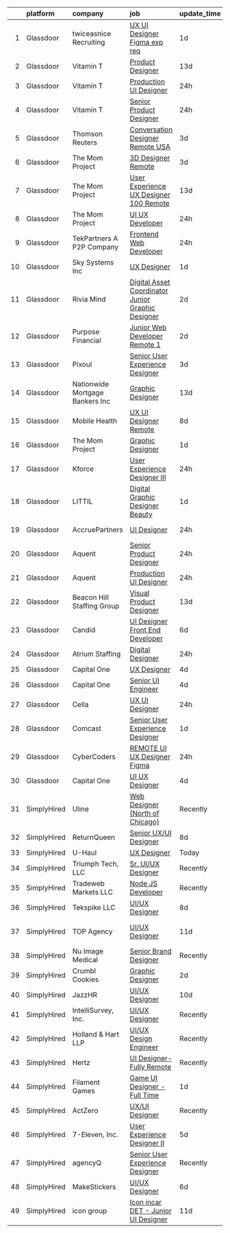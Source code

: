 

|    | platform    | company                         | job                                                                                                                                                                                                                                                                                                                                                                                                                                                                                                                                                                                                                                                                                                                                                                                                                                                                                                                                                                                                                                                                                                                                                                                                                                                                                                                                                                                                                                                                                                                                                                 | update_time   | location                  |
|---:|:------------|:--------------------------------|:--------------------------------------------------------------------------------------------------------------------------------------------------------------------------------------------------------------------------------------------------------------------------------------------------------------------------------------------------------------------------------------------------------------------------------------------------------------------------------------------------------------------------------------------------------------------------------------------------------------------------------------------------------------------------------------------------------------------------------------------------------------------------------------------------------------------------------------------------------------------------------------------------------------------------------------------------------------------------------------------------------------------------------------------------------------------------------------------------------------------------------------------------------------------------------------------------------------------------------------------------------------------------------------------------------------------------------------------------------------------------------------------------------------------------------------------------------------------------------------------------------------------------------------------------------------------|:--------------|:--------------------------|
|  1 | Glassdoor   | twiceasnice Recruiting          | [UX UI Designer  Figma exp req ](https://www.glassdoor.com/partner/jobListing.htm?pos=123&ao=1110586&s=58&guid=00000181044dc1e88fa674b127f4ad39&src=GD_JOB_AD&t=SR&vt=w&ea=1&cs=1_090cb3d1&cb=1653634614281&jobListingId=1007892546442&cpc=B076152010A3B66C&jrtk=3-0-1g424rglf3c2s001-1g424rglppkqu800-df931ef0bb3332fb--6NYlbfkN0AIiLXtwtv0BDns9BiY4ItblantFozdL6jLmLxNvS8mvjuxisTwqC5eP8M9rzt7hxIT9nDYH1SCM1b2dq3wG1WcPpsnnh-yJQY9xfEd8XA5Y0pD3MH5XLjsTxoqumsc1pAEIpMgiquqsxm1cRl2dzxXR5v8wfpV66b0U9wNNjLG2pqsVadHhuMaXh-pYt_IQjrhNncMj-V9PuQqsfxCqOIPvxLQ_uOjhlvYdBT2oS_74k4dkrenrKdHCONpIOuStbvWIjZR-S72f7_VkUFoV1ohYZ9_qGENtnqECM75KXueFRhMXeEr9qnrxRWpIq0W6zozVlYWkO3O6R2bXN-so1ZsfrvvJndc90JVHO0HhLJoAY9rPOWC0OvqBexh5Q4P2DudGd6f1r-uE_znBAGNNRB-hMcXTxQBRUA__Yt3OkyVuBh00ihlPlatLtO-Khk9d5OvR5gzvDodKJjzXftwjxAEuMQ0da9dXq5I1TMerzOL7_onHwmQXbRtFx8hwwfJr84A3zMlK8e5zw%3D%3D)                                                                                                                                                                                                                                                                                                                                                                                                                                                                                                                                                                                                                                                                               | 1d            | New York, NY              |
|  2 | Glassdoor   | Vitamin T                       | [Product Designer](https://www.glassdoor.com/partner/jobListing.htm?pos=127&ao=1110586&s=58&guid=00000181044dc1e88fa674b127f4ad39&src=GD_JOB_AD&t=SR&vt=w&cs=1_e8c4133d&cb=1653634614281&jobListingId=1007861818862&cpc=654405A9B1E0A9F5&jrtk=3-0-1g424rglf3c2s001-1g424rglppkqu800-3aff549d197eee5f--6NYlbfkN0DMrcEu7yrtATojKJA7cEzGQ3FdRGWLh0CZQInL4ECGI6k5tN82kdM0OKoro5eXmjrqBPvULl211uUy-mqXvZqv1FuSLnYsPxqEps5W7BI8gpm1muT0rgc63X03UetXvsgERFLTr0eFUh8SoT2nbRbQU414_B45vuJXdPJv3yKfeQKrwS0KPmLDq09Xy8VlLxDK5JBZWVlv5bAQ1xdPlFZcaYH-xExLJw20B1fePmMIeam8079YtR0kYsFoep0LXKsZxuJvAqKlthsyi8o9ughk4CLtC6mG-6UhUq7XVIuBUUbjMhLHaRCtBCWuv5saUatME9fZX8NFW73XYn-IuoQn1HJtOtiPSmXclMAeIsselBKbUbCUxMiJD8MTFoH_lGJ1MXEqUnb_hOJi24K_7806N4nGPdtI21Yg6NXaKMIgRaRHXWughyr58G9NKupXs-798l1P4Hzcaciv3_mOxjgM)                                                                                                                                                                                                                                                                                                                                                                                                                                                                                                                                                                                                                                                                                                                                                              | 13d           | Remote                    |
|  3 | Glassdoor   | Vitamin T                       | [Production  UI  Designer](https://www.glassdoor.com/partner/jobListing.htm?pos=110&ao=1110586&s=58&guid=00000181044dc1e88fa674b127f4ad39&src=GD_JOB_AD&t=SR&vt=w&cs=1_4a1e5165&cb=1653634614276&jobListingId=1007896614953&cpc=654405A9B1E0A9F5&jrtk=3-0-1g424rglf3c2s001-1g424rglppkqu800-5adc315e5e595a80--6NYlbfkN0DMrcEu7yrtATojKJA7cEzGQ3FdRGWLh0CZQInL4ECGI6k5tN82kdM0OKoro5eXmjrIH_8JlRMO7DBQl7AN6ytiq77Z6v7UeZ80BRvvDpHChSjzw3Q3ApckQPIGavq1FEmPD2jQSXj3otZXAP2SAog0uFopwqRyKmCCUqjnU-a7MyxVactoYWyAzxMnvV8K7V-935mO3BSEjmPip3_B0ssUOPk7qxkZr8JKxS3koffkMBJohxI4TeR8gyM5eyQSIjdIIn5mcFeU7C5rBKakTgTQtCh61yrB1zTexHLE2v8W22N2SkcKmwuz7nmfhmH2-Tv6SwOlNlCgooh4rxYQKWdgQdbOTWvZN5q9QC9kMR7o0_TJ9-jsvuMbXjY4wNPOy-u7J36x6oShrmncbRv4xtPnb25bvM10OufQ2t9nS7OkEjtFoTOFrCZsJKsYXPRHMwwAf4x_ap1SV_Lf0cFleNKv)                                                                                                                                                                                                                                                                                                                                                                                                                                                                                                                                                                                                                                                                                                                                                      | 24h           | Remote                    |
|  4 | Glassdoor   | Vitamin T                       | [Senior Product Designer](https://www.glassdoor.com/partner/jobListing.htm?pos=125&ao=1110586&s=58&guid=00000181044dc1e88fa674b127f4ad39&src=GD_JOB_AD&t=SR&vt=w&cs=1_6f6f4c59&cb=1653634614280&jobListingId=1007895708263&cpc=9908D8D4413DBB8A&jrtk=3-0-1g424rglf3c2s001-1g424rglppkqu800-aef313466023dffe--6NYlbfkN0DMrcEu7yrtATojKJA7cEzGQ3FdRGWLh0CZQInL4ECGI6k5tN82kdM0cJmh4vC7GghNqSs49E41R15HhwfHplhP_JQoBfOO0EUulypjmSddOlJvyH8bHdVSEIppxwQ_KBn8IalmfolgOrbKtrqJAIDpkwVFhHxQ_UbyRUFUjZNe2H_2D6aSilrHWsjnD3dHM6O96FC556uWz5s-bkF8yFCPcBYO5WvwqW8o8ThNboVugDJOuK4AwhNaMWNU2qYfMJVFjoLB8Y5Z4zQirG2LloYSGhinC1MqQDEvx5OTIPOwkI48XWqHfZR89NTI-ew7VMWv368woq7i-2ySNOwuM6vsPedfzf4ZETWnTJRVmf3OuQ4IvgAr81HvMjMEgFbQT3GXfM-juParKgNTNcBrcR3Y3M1ncCW2ta2Dn3cR9pQZmX7zOnJRz1nNwM3eLLbITdlH2T42EPQMcH-tHkYAit19)                                                                                                                                                                                                                                                                                                                                                                                                                                                                                                                                                                                                                                                                                                                                                       | 24h           | New York, NY              |
|  5 | Glassdoor   | Thomson Reuters                 | [Conversation Designer  Remote  USA ](https://www.glassdoor.com/partner/jobListing.htm?pos=111&ao=1110586&s=58&guid=00000181044dc1e88fa674b127f4ad39&src=GD_JOB_AD&t=SR&vt=w&cs=1_acd121f4&cb=1653634614276&jobListingId=1007886838204&cpc=0FE1F5EA2BC84A01&jrtk=3-0-1g424rglf3c2s001-1g424rglppkqu800-0a57b17854d20918--6NYlbfkN0CjNG0qDFC9vBxfUJnRpXh8fasJ_-3AjV6caG0C4DoAxCrhJBfwLO81It8HJc3gDHIbX64JLPxxZ9QOmIA6IJ-FjDjy2LGUWWacge6MA1VCAtFHxUwZcd2NSUhm5-a7jcIpD3JhlL2k2aIn5ngLvf9rR8NPqd7aCXmbsRMBoAG_Ty24KcJtcw2Lqvdu72uLBpZyVZdMUiENWcfbNaBl_WoGPolD0WqcrlGYtSZWEaAcQLLvhAJG8UWYTk9ZcLY4Acr8Yg1cJ55AJsaSBGP4_yOUrh-WpVGB7VVDOuufgg3jRld78SByxqYsZGZSloTGaCj2W4eCdk6FVKioOsKTRhAoZEkK1h6gkhIh8BU1ux6cnHAX_Y2kwcwBqJc49qHGqgzNZH_GFZCBT3sZYcJYYLH4p7zLlQEXC2uxqFQ-CezTEeLYCxzejuPqRLo_MwbFx6JT1YJDpsZgReFihtDJutkNbojAmkfM85gAz56zHxh6LNRI-kwartAEIKc7BxXZWLM-uQNd-jpnUKuL1Jr20Vo7aHAAX8XorJ_nixvdbMWjgfxISUoSrhNivjaCrmq3VGGcHbY3oL9QSwoEO-wir5Nygfkl8N_roCJZDJoN1OWqACST38uA7jPDxiX0YUqb5YSz7lYsRyhT7AYv5NgdAYl6FYvyu-6PNwPIODYKU76I61QNir6DVswcNz0lUWiqcfUbsCWyHl8Ft2z6Dx10ifQODcbrnv2w69y5Y2gZAlcB60pK7SPDzIX3nn0tjlNWbF1oLtuls9RV8cURPWBTw1mRgdSMwO5RQ-Q_07mx-P6UR1goDGdmCXGmYIZkpCspjshg4jeW-T1ogpyT4WY0RVEgcWC-E1mHHrqsowHhSLrTd1iFhjGgdbk236YzCBUU57r5Kv4FuD_EPhxBZm9afdHykeliEe1WOW58xgHuHOVMSEs5Ubkhi7sHR9ohpIkBjnkazb3FBQ8pDAAzEAvdA55qCBRQshRKZ473jAIbO-3Yzi9Zy_xxeXQCQLZc3CxSwdfAfH9eN3y9ZRVBylQiwKMlHFVLGjtCmgyneHAUjm82rSuLFSO25h4ShF1Kh5P-XXDHCRhCGKl5hYVqah19E94Zy1L3zwaky-cgujaMrR3D-hksYqQLt5OX)                                           | 3d            | Ann Arbor, MI             |
|  6 | Glassdoor   | The Mom Project                 | [3D Designer  Remote ](https://www.glassdoor.com/partner/jobListing.htm?pos=119&ao=1110586&s=58&guid=00000181044dc1e88fa674b127f4ad39&src=GD_JOB_AD&t=SR&vt=w&cs=1_c2b5b894&cb=1653634614279&jobListingId=1007886436167&cpc=47CFDC01B3F81FAC&jrtk=3-0-1g424rglf3c2s001-1g424rglppkqu800-fe33e103591b5056--6NYlbfkN0BDp_epf89aHDQhKpPegNJQ_ldQpEFZQsM9OcONMGxWx6pU56EKHF58QjVdAUvn2gUYcPg_V_x2WniXDrLP5VbIg-rC7mn1Qy9RfkkiAlqY2LRlM7LOfznOL0U9ebP1K6YLZBAg65pGuRKYjpedu-NlOQZOIHmkh8Te1-zQoEt64m0csjzpD9zS5AWTEudqbrf_pCFUifwG6qwVzA2tIsTXSZ4RsXFhMvzh8GeIpQQVzC0WtAFv6EVamSoTZHdAwA2w41ox7vO1Uz5MZYIGuF-CItoX5iRbQ6ielI37I6__bvhAki7PkrYYRUBri6L2PsS0Gax3R2A4uKX_lzxDuHd9E5XIjKP7570TQewcMQ8Sfpta-hEIBLKRGpZZo1vFVnSGfACLvcTLzaWNnoSVgMHr-DWfqSCV-mJF9NmYgsTVzwEV_jxpfjbK8AZpYfWq1wnTDYrh1i_UyYhWUTgQTCWmNEdcyhI5kHtCjW6yew524fcEbo-0rNsy48cQ0NKPKG6A5ujFqazJn6Lc_BlszKcOZkjObqeCpXE4X1oLZ5g-vxFtY2RNp5rta3hZz0F-N7U2Y0QAOWkZMA%3D%3D)                                                                                                                                                                                                                                                                                                                                                                                                                                                                                                                                                                                                                              | 3d            | Seattle, WA               |
|  7 | Glassdoor   | The Mom Project                 | [User Experience  UX  Designer  100  Remote ](https://www.glassdoor.com/partner/jobListing.htm?pos=122&ao=1110586&s=58&guid=00000181044dc1e88fa674b127f4ad39&src=GD_JOB_AD&t=SR&vt=w&cs=1_43da6dc0&cb=1653634614280&jobListingId=1007861653037&cpc=9908D8D4413DBB8A&jrtk=3-0-1g424rglf3c2s001-1g424rglppkqu800-3c3ddd664ed8dcde--6NYlbfkN0BDp_epf89aHDQhKpPegNJQ_ldQpEFZQsM9OcONMGxWx6pU56EKHF58QjVdAUvn2gVtd5Uqxo3MqU3-YLhIRBreqZMAa08_cbk-PQOnTbRcMNbLYmwE_MJAY8Uz2BabpiSkdxKHJp87E-1niesMq4j1FAw1MxnsccCnNATlEzpW0cXnU8z9Noet__ppsP4WbbWAAcj9A-q8O1_r6yWJg3c22dN4HXeyGZoYFy6w-IvZ5jo3Ati7_-5mHBnvwJSaK8lpW_KJzlIrlK0Sx8tIUgHMjozJtqvk6Q6Pv5GhxBhrOOzfAgYS6pBTnP5F1IIrLDMJY2JSRS59c3joxck4dG4qNOa85XUX6AEAVDBzZtrpDGStzmgnlBDVOtTO9hiXFVyQYkUUfhYd1XQnEKIh8R0WuEE9zXN-OofNOpq_LNFHJex_KhX32ClgFRm39sSSvSnCWNm4jGUhWQEOShdX8RZirgs-jUh_in__QMsKJZOhXFw9_xOFFKAgYSDHFzzo_THU6rhRwagZt5_AqzklCqwY8ovVrWHFE7dKIK8zggHo6nYbJjXzBCy5qjkOsh5Fi9L8a0yEd7tc7g%3D%3D)                                                                                                                                                                                                                                                                                                                                                                                                                                                                                                                                                                                                       | 13d           | Remote                    |
|  8 | Glassdoor   | The Mom Project                 | [UI UX Developer](https://www.glassdoor.com/partner/jobListing.htm?pos=117&ao=1110586&s=58&guid=00000181044dc1e88fa674b127f4ad39&src=GD_JOB_AD&t=SR&vt=w&cs=1_be4a6307&cb=1653634614278&jobListingId=1007896400746&cpc=0C139D4CAD5A6DB2&jrtk=3-0-1g424rglf3c2s001-1g424rglppkqu800-11338660236dc7e5--6NYlbfkN0BDp_epf89aHDQhKpPegNJQ_ldQpEFZQsM9OcONMGxWx6pU56EKHF58QjVdAUvn2gU_Aj6odxKroJTXHQxb97KH7onjt_WMSCm8TWkvBYGXbyKwjKosRWFNe_YSlC9dY90370d8TJA6vOYh8p1K9ASuqmO8XaeRIHVJeaFeWXCNqsWLa9ng02Ge2YYMh9H22EeRggmyHYBkkggcOvtjIirOyHWnXkliS-GSCyZ2OFdv5ocQHANul8oEh3cfeppG3cOYyV-DMSimbRu3LfAPZ5a0ycHqVmPuf3PpTnoEioRUl7yXk_Ua4C5AiuAUohfn7Zr_k7zcxKJiCqEMbGwLpO9fBuUKL_8xXR9nxI0xZZCAO28t225EqOBJR7FcDeNQXUXBXVi3fRg6hykwWZABC2j9jr0W6LTeEYZKpX6CGtJ4YrVQpK9qay2gwCPO4z6VqlYsk9pmzB2Vgv1PnYvHP-CNdXWSIfe5e81O0CRmV9ZHxDpzSOiq--hWonh7e-kTbrsh3TrfH9PrTpcCZuh6uvMWk6_yr9m6SxZeJTtWDsXIhV45btLEU09m7XGXZ9OqFtqMRYtExxebaQ%3D%3D)                                                                                                                                                                                                                                                                                                                                                                                                                                                                                                                                                                                                                                   | 24h           | Remote                    |
|  9 | Glassdoor   | TekPartners  A P2P Company      | [Frontend Web Developer](https://www.glassdoor.com/partner/jobListing.htm?pos=118&ao=1110586&s=58&guid=00000181044dc1e88fa674b127f4ad39&src=GD_JOB_AD&t=SR&vt=w&cs=1_603c8173&cb=1653634614278&jobListingId=1007896001415&cpc=DE56C24FF6DEC286&jrtk=3-0-1g424rglf3c2s001-1g424rglppkqu800-9f8a29dcdb8b5441--6NYlbfkN0CHpOIvs3qZo8sagDiUAvu-_P6y0GixwKP-GGMf9GPFgSJVyD2MhSflgp2YKPjroEGK9af2TGhoOExDNixJicg80p98X6hhs4SCw20ZgEgJmmnY_MQqkxBqk7xm12TeK086WGbsTPZxPcgS_iFYs23-hqPVzk7zgL5e33AXFoREDwo9F-vxrQl-p0nUkALaR4XveZUplIuTWGMSP-AwcP6UNzWFCK06TbDiJb1bnEr19ujAr0CW-oVa7xJBn-DWh1DRgPSQ65p7hHIpALJLeS0OfpqNKwkR19fkeiwsWlQydzfStkshLxFk6IzQ3cCNmLVKrkYJY7PrDftoyM09_WgIeSjAatL3aaxk7ZPN9-kJnEjbbkbpRhVWnU5z5Vu4PtJYWVyZPfWKWrMQlbc9wgWHe25kCEbb37-3pQQvgJWc4Z9EFpG8CuwQY4qoIHAdfF3EbiIRnrsZRfGokBHntL_lafCzPa8A4I5qzRkHDLEPui1E8LyXUsG6Z0lIT5tkIMcHkpTGcewOV4fgiyYXCxPMBQp3b1aNLfDMklBMd0O62-H6H41REzn9IMNUqD06kThYg0cBqx7xJ6nwJO00zFhFkdXZXjDWJoQ3bwbJAac4h5n6I2lxbiBi-Ufcy6HIu2qAwnQ-savrupkqAeKvZoO3oDmLJR3HtfEuoCUadGuDrW-kgKUUK7N9WUm7jZpNS_tMYM_duRuTvFEIKcEMndFJzNIGxtqIdCWxpjmw0qmQQRynRyqCPoAd4woaGvFZUHI09iWeVgTNoD6wKUDnRUoMG7xsbUGHN5f9ojuquBXRYK7COjxSAjm8fbUVDIsJLHLU1bUl5OpFAFa6nZ4reNyAp7lEIyZgMX33_827zP4NspLm6uMBzUJP4pAbfWXKCQ6XM4ODAAJrowjeYnjaDLxN6CZTBMIU0Q4%3D)                                                                                                                                                                                                                                                                          | 24h           | Remote                    |
| 10 | Glassdoor   | Sky Systems Inc                 | [UX Designer](https://www.glassdoor.com/partner/jobListing.htm?pos=120&ao=1110586&s=58&guid=00000181044dc1e88fa674b127f4ad39&src=GD_JOB_AD&t=SR&vt=w&ea=1&cs=1_636f3e59&cb=1653634614280&jobListingId=1007892590924&cpc=8795CF9063CD573D&jrtk=3-0-1g424rglf3c2s001-1g424rglppkqu800-add3dfdf096a071c--6NYlbfkN0Bb14AWJKlW1v57KjlSVHxXX3dnQvJtzBErd2CROt6H_tj3-7OIg-IfXQOONyn9wu1j5pKZQe6r0tGGBLYQ5ClvZsi1tgD_TCecOqmmbrT68qGzxlf-WaHNAYvOIni7eXNKdGQpvdxHh5-fWPSjmdepkwKby2ZUuQD4N2RX3I3HJSBcu0eSOeA8kX6pjRqiwmD593a1cZprjlL8HQnXuwcJHv4lzooWg2txkc3BVitT1TcPgp6DWhzC99nZLihoXANCxTjGKC4cvoYgqShcTHnficSZEBLTr9gxYKvLkfmSka5g0vRM4t9loOddbGxr6EAfDW1mVASSwXPDUcbqm9Fz5o6KXqDStofLMtPsiPkR0N66gejp1zBARSH76Vr5OznDl3hH2r67rcjbvE-zdDrMUsgBx7TCgdGcGgU-JbDTJAY9motVhLzREbncSgVvAjBC9I_Of0An-Pec1s5RccmFcSpkml4L96fz7rqlDBH1IsZ-pVv5nd2OgtuJFimr9CuESD5WNgNGmg%3D%3D)                                                                                                                                                                                                                                                                                                                                                                                                                                                                                                                                                                                                                                                                                                  | 1d            | Remote                    |
| 11 | Glassdoor   | Rivia Mind                      | [Digital Asset Coordinator   Junior Graphic Designer](https://www.glassdoor.com/partner/jobListing.htm?pos=105&ao=1110586&s=58&guid=00000181044dc1e88fa674b127f4ad39&src=GD_JOB_AD&t=SR&vt=w&ea=1&cs=1_1fbf99c9&cb=1653634614274&jobListingId=1007890102769&cpc=334ABAF5D42DC775&jrtk=3-0-1g424rglf3c2s001-1g424rglppkqu800-5a18e3f000fb5be6--6NYlbfkN0DBHElbVzrerPYjGQLoFxzI3mE6t27TSbnoU03QMlrpXYSCuylsV1G3U28nWRWRtW9Ovagy9nFMYkH5D5wK5AB-IA8UapfQr8f-fjXa0PlR0Bjm72fpGLBfb6wur8Ja0KSQa0iZx9k9qCqUFg8k_8CQ2KfZHqbAE9SRRWMFOgniHbT_BzwwuTQ4EkHMT_kxe4HmuA6_z3uVsLTAAMYeOCY7cZk8pWAIv78BPV-xDwY40UjwGrR61A2CPHr0FCu3ZKNVnaw3RfbH0rflJCeJf8mRvLUBmOCoXqwMCMP3tKpFu6JDeTZHD2MDejqHd9yaJQ9Zn8JlCJpojTR_xEHp3e_aY-hnkfCpaNWknU3ZFaqC5kYiFSdZS0n16oGxLWJ_wlY4sFrt1mb7BY1qj-oaHu-nGP6HCg37ke3MsLKBRFliTHDglGY3lObk7kxxbENYWITwXcFejIG3aGN7kQmR2Z0mU5ajNVCn-YndF1SW6TsnFZB0mpdhpzhUXOeSyqPDPYg%3D)                                                                                                                                                                                                                                                                                                                                                                                                                                                                                                                                                                                                                                                                        | 2d            | Remote                    |
| 12 | Glassdoor   | Purpose Financial               | [Junior Web Developer  Remote  1](https://www.glassdoor.com/partner/jobListing.htm?pos=116&ao=1110586&s=58&guid=00000181044dc1e88fa674b127f4ad39&src=GD_JOB_AD&t=SR&vt=w&cs=1_a598b470&cb=1653634614278&jobListingId=1007889585440&cpc=2CAED5C921A5F994&jrtk=3-0-1g424rglf3c2s001-1g424rglppkqu800-13d23e117e818426--6NYlbfkN0DSwrzLV_d009t00Noqv8485ZIMmCq0NIXHKosxbhm15qabQEHgk6wsQRlkA3A80bZcWKsnBxYRxOYgFCit4k1Fdw6Exyxai5C-zlieM3iZ1_F9H0DKO5mryJKybofNqZ2uu4jf_Qm1ZWj7MX4pHUMuQOT6vB40TarlcfPlinBVydG5_dnEkcQRRtpauSh6VUqaNW_hiHOO8Z1GFFibldUnn5_-I6X2Ooa9pIUi0kGF9RXKobdW9kxGSKcmi4Dg7AatvQgDM8d0EkS-7yFn7I08Uwv3v2IlHpeEtudrSS9zsW2diiiuLQ-O4nALEIT8t-jeqXZlXlS3TXUBJAP1LlvaetlqtoZVF_3d8J30QcJCGxYpW7V7ElE8FMifccD3TzAtMyNGObK-3kotTSSXTIXslO4hGGdbVUkguIEMV9qlZO9ouycUJNXpB8Yg6y_fXwP_o8IZq-GSMtFjHC5cgWzu_RoC4pmiel7VX3owepZBsaLuPzZSdRq2RSPq-vw-jzij2WOARioOTy7UIrVG_rKvs4oM8YRwiwPPfxox9ebPGQHuy9A6aUnaZmRCIIo4jCUQ6QQXpBYGimeAD-Gk8ijEPdu3FrlI8wt2BcWORoLARBu_EHI68qXlyiu9GJWn-uLxCxDk93n7QP-ypjqUzwDjOfY8-fxbJV3MAx6T_iys4QAsezpBLCP7)                                                                                                                                                                                                                                                                                                                                                                                                                                                                                                               | 2d            | Spartanburg, SC           |
| 13 | Glassdoor   | Pixoul                          | [Senior User Experience Designer](https://www.glassdoor.com/partner/jobListing.htm?pos=115&ao=1110586&s=58&guid=00000181044dc1e88fa674b127f4ad39&src=GD_JOB_AD&t=SR&vt=w&ea=1&cs=1_0a85d1c5&cb=1653634614276&jobListingId=1007886543921&cpc=1CBFC3E34E2A31FF&jrtk=3-0-1g424rglf3c2s001-1g424rglppkqu800-c4ceee043bf6ed78--6NYlbfkN0DkuNNc9jtp8Paa5ic1vcdzrE97PDvQxS5P2e8AiHduyc79r3J-c22iv1Xzovwoard2X9jW3NnpoETJ7siFVscg5F8VhWJ3Wb7T9j7TxjPrxRuaYFeFfP5Vg9qU1pc4LfB7E498iE21tIS9Vkb2CiaDFws8ZkSBNrssvlaiyeXWrS6nJnX3w4nuyxYPdaVSULNEPxH38gg0IywutHiG46_N51U17mYVIqtPR5rohenorv3aLPzqm8XSqbv6nYgNOw_g_yy2OEN5UNnC0aHCG3YglRG3dIH3XSYEJvX2fdH2hCFrf0MDNoALaQe0gDexLNuoQnSCys2vHeiQA6xhBzn8LUhZXfFYj6imTk4VM08rfnnSHCQ5c_hg4fskHLKYL1vz17q7W72576F06K85g9ATBR6TzR90fofLyJeEYPjJtpJSPIplDtiDDLqEwFgYEIwKyqjYaGsoApbHkPeXJKrOo4Xt3-CQPs7OJAT5ApOMoucXwBnlZxENHIK4gPv-HkyQ2pe42coptw%3D%3D)                                                                                                                                                                                                                                                                                                                                                                                                                                                                                                                                                                                                                                                                              | 3d            | Remote                    |
| 14 | Glassdoor   | Nationwide Mortgage Bankers Inc | [Graphic Designer](https://www.glassdoor.com/partner/jobListing.htm?pos=107&ao=1110586&s=58&guid=00000181044dc1e88fa674b127f4ad39&src=GD_JOB_AD&t=SR&vt=w&ea=1&cs=1_025f37d6&cb=1653634614276&jobListingId=1007861237980&cpc=654405A9B1E0A9F5&jrtk=3-0-1g424rglf3c2s001-1g424rglppkqu800-1a5441ee6e551682--6NYlbfkN0A2PS2kdbCrVLhbWE1MqWq8u3KYFhS7PDpi2JKwBZ0i3Tl5Yp-g3tZ9E3KixEj-laUMH4Bk-XwSCM0QpW9HKInknt5DsIPGa324dlW5ANupYAYfvcs6s6P0CW-Z5u3MRf3w3Ov5q3j30xQSX8VrTp8JrbSkvC5rOeadLqipvtnV8INsc_v8juVduNIOOpVZm0a4pQ_k_0SXPMFgWc4boppSaOGnFNzcAPjwTlxrGB6_uHJ6Wy-gDy8TZDqkMTFJLw1JXDpuhxguMTl7tpkCTsPse0UxBBjTGgo3-gsi-6yt4jlFeaqnU9Jys4ex1Dd4g-bD7IzlEX9_t6E86XveKoxu6_yW1o8s5l7ayfC8IlbRuWwsfn3EKh5ktjfg5zsXU2sOvro7HA823pcTifXlntAkL_fqtPQviDiCgcoLfm0jEuibT8twwFouvKMVgsEyNSNIfVQnYjBbgnKcqWxx9URbImYkdGfcbTcxZr6O_IgUwncjU2btEngs)                                                                                                                                                                                                                                                                                                                                                                                                                                                                                                                                                                                                                                                                                                                         | 13d           | Remote                    |
| 15 | Glassdoor   | Mobile Health                   | [UX UI Designer  Remote ](https://www.glassdoor.com/partner/jobListing.htm?pos=103&ao=1110586&s=58&guid=00000181044dc1e88fa674b127f4ad39&src=GD_JOB_AD&t=SR&vt=w&ea=1&cs=1_729f219d&cb=1653634614274&jobListingId=1007874063227&cpc=32EE424DE2B657EB&jrtk=3-0-1g424rglf3c2s001-1g424rglppkqu800-dab888626887591b--6NYlbfkN0CVW-wZUB6fDkVbeXZUmA8a9VqOuLioZTZt07t5oqbkUruFU18ewwr6CV3D66L0BhHNDFB1DL7nDyFrXo0tik3MGSpZiU2QTsKdXpT9gcEt_KXnGboQew92eqHzQzH-N6DFBCh1VG02n-iBXjvyeN6Pe9lzx9YXBrUtDEymXG8_K0Tb9yThfKNWVdFSWygtwrZsEfvIL5Hn7T_GBKLxdd8CiiEQQjujUZ1g4kfIIjUbK1qU502avaQ1j5whlTHpbzaRdbAmMiI0cgMnL1TRdf9NPx-mzQ_r3CxFLsxtd5CI4EwffDrhSIRAXcPJYI9QC_WYf4XvPnRekQE2_Y0qNwavU9WXB80-OpPn48bc4YKJRqcNgAlQMagAc-ySUr0Eylnb9Pw15yjJNyKDrgiHBmVAPygdJilYD9Ay3qdKrReDvOlGhALYOI2ZGLx26dPEOxuElzs38NmqCWK2Pxaf5nztMmav2mXM-3UHf7BvRgnXVw1HyYcaXvd-y-2_Ta1e6u6yrdwak41VcI0qgl5LUIOIgelFv2u5KbMen7lQu2HcUzAWYm2lOQfGwPDjhCoh771gv04Tq4UDzF8wFdBI4SBe7OXMKkEu36DVOQ7GNFJs0w%3D%3D)                                                                                                                                                                                                                                                                                                                                                                                                                                                                                                                                                                                      | 8d            | New York, NY              |
| 16 | Glassdoor   | The Mom Project                 | [Graphic Designer](https://www.glassdoor.com/partner/jobListing.htm?pos=128&ao=1110586&s=58&guid=00000181044dc1e88fa674b127f4ad39&src=GD_JOB_AD&t=SR&vt=w&cs=1_e7f544e5&cb=1653634614281&jobListingId=1007892859389&cpc=9908D8D4413DBB8A&jrtk=3-0-1g424rglf3c2s001-1g424rglppkqu800-e5f26316595ab63d--6NYlbfkN0BDp_epf89aHDQhKpPegNJQ_ldQpEFZQsM9OcONMGxWx6pU56EKHF58QjVdAUvn2gU_0hzOV3ZkZVVIbYtZVISIwgRRT-8yWPP8LRTHg1ma0js-HdzAuZAjkNqDpcDcFToclPFAr5mAM8JT7FTErmNIHvEC5aJc2THimaA_jCr8pBk4fvKndUHTkint3SamnwNdEPsk_MN-J1NlW2X36QwzZypchzwiBOjABgl_uuy3y8-MQO7tAvOYJrsxsx9IQ8UGFk9r-AuOKHJ6h-8uSf6WxhQgASuIhy8mRONccd3x39XPb1A2BsnMH0GYp1StRMg-kYgdzu46HP4Dpy576qej1IhdVZJOZ18_J1mdDTP1lmQU9rJYyj7es1lqIvh_pomeA0t-HD-n_2SISteJDBREMCAIL0VZ7q11nwEbXiNCqL4LWzvvoe0YwtExBfF3Bxq3tDjcLIwW05yBz6QJTfrNtLOnV4b1obj1CGI3O6tE_2Pp9hiC3nG9QFaC1XsYaLvmxhoZCG10FaC8vCAtR-o3fJ44a_uL9Mf8hlWzClhiNfEB6rnv2HhvL7rABYBcN_TxjmOQR5zitw%3D%3D)                                                                                                                                                                                                                                                                                                                                                                                                                                                                                                                                                                                                                                  | 1d            | Remote                    |
| 17 | Glassdoor   | Kforce                          | [User Experience Designer III](https://www.glassdoor.com/partner/jobListing.htm?pos=129&ao=1110586&s=58&guid=00000181044dc1e88fa674b127f4ad39&src=GD_JOB_AD&t=SR&vt=w&cs=1_19fdbbf0&cb=1653634614281&jobListingId=1007895396633&cpc=2CAED5C921A5F994&jrtk=3-0-1g424rglf3c2s001-1g424rglppkqu800-847a239ca6b54f73--6NYlbfkN0C5IatSLh_Ak1q39eQQoPIxD737RW9NeiYGvIRXkrLjEBkC4LI6KweFWWPiS1PvvlzBvcaidgHD1As-YRpcMYqhUgjbMi4-w-pQyG0TVMEm3qbZv0GhgZADGrEhr5iqARZyBbBoH-bInIpxYTgGeQcXQyXDW6ZWE08EXTnDrxk_q2S0yTY84SDbGUiUKXXm2waHV0QYSyOnu41qmJ16iTfT2N-JX7xtn5QJMOIiqZNuXPsD33QqCvbWxfxxExtBgP5K7tLZqBG8mc7YPEJk7CTaQPWQobODEx52m0wm6WfjBgao-VYXEFdi_zqndDVCFT63ZRcWEq0jieXOOHmZjRepXh67ENnmbOfvStOk2p_9ZZPcY3ahAA7kcjVDewRpt21IyeL9T4bhmjJcAkjDMQ4ywaCKpVTD_ZqfU3coViEqwIKPVV6_OkWyRgjq5Ng8KNA-XWOjeeIWw-vT4GQq5Tarpeki56J52dCMgHcTpVYYXYAYn2hVA_WR1-5dP0kGenkox1jEPRs2Z8ocTfyByS-TnFmozLoEqhUc_OQ2qx2CqI_tWKBPUeZKAbYP-mWG_ITzzGfpOYJWoEakZIUxiHPM4-t7jMw3Prk%3D)                                                                                                                                                                                                                                                                                                                                                                                                                                                                                                                                                                                                    | 24h           | Seattle, WA               |
| 18 | Glassdoor   | LITTIL                          | [Digital Graphic Designer  Beauty ](https://www.glassdoor.com/partner/jobListing.htm?pos=108&ao=1110586&s=58&guid=00000181044dc1e88fa674b127f4ad39&src=GD_JOB_AD&t=SR&vt=w&ea=1&cs=1_2fc07bb9&cb=1653634614276&jobListingId=1007891975766&cpc=B101C867B3EF2D75&jrtk=3-0-1g424rglf3c2s001-1g424rglppkqu800-7125d1fa9995f422--6NYlbfkN0DCOPh4TI5HTrsk0faKMz3ZTXjD7ZvX_l_ZTj8vaDl_1qQA-Jc9ahiJ8OOwiqrC9U_YKfdMxlJgz5OiJ1Xh_VE-npN5yvIJWg8EmYNbhb269pDUudRF0pmA4ZhZCuKfogfoT9DHNwotbvFV-Azko2WsgsfFF5h1mfh1WYmxDb-Kwv73382lSOBELQSSM89QRiwSe8pMtAmYDsrSzzzj1V_U3v01zRyX9LuAUJpEIAWnV7FcR2bMo7BPskyc-8OKUeJbinDsvie_U2JaMMFT3yKAtMV1AjZWqb2IvwUoPtBxtjKnGvc2tyU4rP1k-eq1I2zi0w6um1611IUkJ0jToPwkYSpKcixD_c127_Tc-HYLC5lLz9I7ghq442dUhkgDtiYjYtlL2zF6DjGpST4MMEl3vN1xotsFkYZtEJT9u5IOW8PuJbZhGR251NAZQOYutJX3CUvNZzBd1Bt_ZjKU2P4_CjLDVVuS8fP1PyNFny5F8ObgEwcVk0sy7Cq9HSCnNBgy5ZCwa4H_Lw%3D%3D)                                                                                                                                                                                                                                                                                                                                                                                                                                                                                                                                                                                                                                                                            | 1d            | Remote                    |
| 19 | Glassdoor   | AccruePartners                  | [UI Designer](https://www.glassdoor.com/partner/jobListing.htm?pos=109&ao=1110586&s=58&guid=00000181044dc1e88fa674b127f4ad39&src=GD_JOB_AD&t=SR&vt=w&cs=1_30014810&cb=1653634614275&jobListingId=1007895512874&cpc=87A0A889578C8297&jrtk=3-0-1g424rglf3c2s001-1g424rglppkqu800-e82c290cf205b0e8--6NYlbfkN0Cmq1pj5Dwku4j-j-jMxiR3p8DjIx5wPgrGZP7N5_dynGcPrp9S6jFTdQmrnz4JPZVOQ0D9IOp8twB5AWDC3BDVfU5P85xBdNw0byrvlP-yrvNMN0GYEVJaSvHiXAL-1BZF043UPu5aBkoXYVD8chQvmAhONORgmvwmzkepYYsM-l__8VsU4DDJY-3LtFQ_tSxB1gCrmY992-RQ5JSbdqmfbGFoCd8r6AOZe5bLPPSst7jbp8CoMf3_gtqC3yFO4nANOdXEv1OPknaDpzXT5fd7vrALfKXnj_CCC3ka6QdSOWdOu-zjlXimUwShWHRCEqpnGeju6PkjIrEmt1U5XzUJvOgHNGHRzZUIl0n0kWQcy2_091aOhBa_nEog25vn-Aaa8hvzlgJ0XV9zeyVKsSUdji2hTeKqC21cyRLykzGuQuyarVdLxtVL0X88xzZ42Btq36a8F31w7myfSvebl_xinHEc7-Vnf_WYAepeGEMYQg%3D%3D)                                                                                                                                                                                                                                                                                                                                                                                                                                                                                                                                                                                                                                                                                                                                       | 24h           | Charlotte, NC             |
| 20 | Glassdoor   | Aquent                          | [Senior Product Designer](https://www.glassdoor.com/partner/jobListing.htm?pos=126&ao=1110586&s=58&guid=00000181044dc1e88fa674b127f4ad39&src=GD_JOB_AD&t=SR&vt=w&cs=1_28c76aeb&cb=1653634614280&jobListingId=1007895917257&cpc=FD1C1DA32C38CFA7&jrtk=3-0-1g424rglf3c2s001-1g424rglppkqu800-d38945af692cdebe--6NYlbfkN0DMrcEu7yrtATojKJA7cEzGQ3FdRGWLh0CZQInL4ECGI9gD0Wolx9R2v-Aex0-GK07GXHjrqDK9l3I5S0yvsk0_rjRjE8aL6XEpNhK3TAytBBvQeFpysIIgdO7244jK4mZx5PAtZyoTRiu4TbXLLbm5zWgluFa2aBnQOw1XFj2Xgu2kZi9orXhVkMQsAkV55xr3BxCC-0nrSYq6VWJH1f5zCIMEgjGgFvqEwl3AKpFezxF6DPzSTkIk-s8OHyZDRj-CODdiYn4NCUOaZbMjOAnIDBd-O8CfhW0nE5_pYXGTCQXw3UHtBLRCDH9Usf4Rl5yYOfSklYMzfk9NXpfHck4z15P4dHAVop-UVgIOrF3BAG47PYN1-XRewrfbZtZ6mnsTtvXO4kgBJn6te_ovUDTPO8Ah2ftuXBLXmeuOSOiFrIs5FWf55QWwj6ABv1QoGSpRvl0wnuqIVwp-Hegwi8CP)                                                                                                                                                                                                                                                                                                                                                                                                                                                                                                                                                                                                                                                                                                                                                       | 24h           | New York, NY              |
| 21 | Glassdoor   | Aquent                          | [Production  UI  Designer](https://www.glassdoor.com/partner/jobListing.htm?pos=113&ao=1110586&s=58&guid=00000181044dc1e88fa674b127f4ad39&src=GD_JOB_AD&t=SR&vt=w&cs=1_25232e53&cb=1653634614276&jobListingId=1007896731831&cpc=654405A9B1E0A9F5&jrtk=3-0-1g424rglf3c2s001-1g424rglppkqu800-911a88bd1bfd4a93--6NYlbfkN0DMrcEu7yrtATojKJA7cEzGQ3FdRGWLh0CZQInL4ECGI9gD0Wolx9R2EDT7B77c2cQa9fwKukbhngvOpkj6kgedhkXDLag8Zwlr4a9P1fcHDW_D-B2z8Gd1ecVwBJUPPViPjMcaGoXdmaggOoUtCL3Ms7Pugy5Q1D-OzxKJCxttOLO7JNuoz8Z88AFkalgdbVwN8h8RPMbybhTk-xQFuLhV_kFSdYv_y4oMqixY34PAH3VqQZ3sThY7duN4_89hbAF4b_vx7N2pRPvbOxx7YStKqWAuEGtoEsI2rHVFVyeHh2K44mbGaSOrRNEPx-9DlMfbR9ZWvs9BobgrPiEc4wMi9jJyUHnTIg6HGhXWm15O-IPp0HDmo0dCtM8B1hLSOjUZFTbhocrHP0kcHxrR2Qvp_HPohVUunuYnezIEcOizcPIkKeUrTcxGA19itzXMGXIY7EEy9tbmCA%3D%3D)                                                                                                                                                                                                                                                                                                                                                                                                                                                                                                                                                                                                                                                                                                                                                          | 24h           | Remote                    |
| 22 | Glassdoor   | Beacon Hill Staffing Group      | [Visual Product Designer](https://www.glassdoor.com/partner/jobListing.htm?pos=130&ao=1110586&s=58&guid=00000181044dc1e88fa674b127f4ad39&src=GD_JOB_AD&t=SR&vt=w&ea=1&cs=1_3768ad09&cb=1653634614282&jobListingId=1007861707094&cpc=8795CF9063CD573D&jrtk=3-0-1g424rglf3c2s001-1g424rglppkqu800-1c97bbc216b3e017--6NYlbfkN0AEoGMyuqqa4fuJ8ioA0yHILhRJp52EdX7fBgN-aGi6iG_TwnhJPFa0zxjN1Pim6CpNb7LD_VXT2cT1tfDEs1ijwG7koAv4iFaRyF-pvL4ABtqOuI6Ojwe3GH9-FgoNgLlNYnHqegobwCtOeXpmL9I7rzNPO79vGho7qOU1EpA41epIkADBOUJ5yEzIWubxuGgw5hDfldeVl98wYQhuhHvreJTVH1qIdaXf-Ohp2Dlq35LMT-p9DN7SZ6ZyM04OPyG1FEuju9CyjwpCpg1VsIo2v29Qyz-1VmJzauruaARhXcemuLmPb1KCtRNVs_CC2No3rzAqTEVf0wnfyg-0-SK0V-jRIwhIzzzd6dvcA833o-oa9zNs3c--dfdfO_TVsx9CuZNZ1I6WLzR-qDyI269Gq3AkkvaMjX9PJvd4jOkN5UmT8i9hzv4bhaqI3krrxM4ywoGQXb30n02gCnHtpjqT-VKXU2FjVbIbe1qhGc3rH696WBh8IcABl6iLFyY1B3pwQFD0WTBUWmbuquucBInnyM48ieIDsnw%3D)                                                                                                                                                                                                                                                                                                                                                                                                                                                                                                                                                                                                                                                                    | 13d           | Philadelphia, PA          |
| 23 | Glassdoor   | Candid                          | [UI Designer Front End Developer](https://www.glassdoor.com/partner/jobListing.htm?pos=112&ao=1110586&s=58&guid=00000181044dc1e88fa674b127f4ad39&src=GD_JOB_AD&t=SR&vt=w&ea=1&cs=1_58ab09f3&cb=1653634614276&jobListingId=1007880191549&cpc=F4EED0218A761C36&jrtk=3-0-1g424rglf3c2s001-1g424rglppkqu800-cfe725a00f645d07--6NYlbfkN0CKPh-9f2AYbG3Rd5zGJxcGbNBJT9jJ6Zul-69NwYwEgda84LJV2Wwmq4qCbAK5nvv3mRXVfHLTahOd3mdOD6RktohC3BY5qkI_C-tKnob9wNRMdKsHD-b-c6iNeygalEgP_CKT9LNjZiiEns_cp1177rag2mJpaPMcF4tWoQmKCjevuLNo74jt0kb-gGY7bC82QLo6_YytcoxSCE7R1R8ydBwDcCiFd4t_Mg_mGdjTsUX2PQgQLoOyqyebmFYrSbMYev5xAO7UyPpNixu-YwViubebY9lv7BDchsQ5YGJ1lWHuL92iDSShuiIFCw5aKKItkth4o4-5HtLinLcXYjXt5NBDtQSZIAbsuF8VVPPmEhumg2anPA3sQK2WjBZSSk0p0EyWeGtTdVEoua5QDZTpi5oVdw7R2wySt5KaNJXGcAUYY2D7J6iqgquobbY0KaQB7B0HkS_srNQyrJKr30IVg2_12-xiZ2YHEugUIDN7yvslK9KP07zYXjf8bR4cCOksX5oy4MINdQ%3D%3D)                                                                                                                                                                                                                                                                                                                                                                                                                                                                                                                                                                                                                                                                              | 6d            | Remote                    |
| 24 | Glassdoor   | Atrium Staffing                 | [Digital Designer](https://www.glassdoor.com/partner/jobListing.htm?pos=124&ao=1110586&s=58&guid=00000181044dc1e88fa674b127f4ad39&src=GD_JOB_AD&t=SR&vt=w&ea=1&cs=1_1d2fe087&cb=1653634614280&jobListingId=1007895620827&cpc=F41FEAB56D215062&jrtk=3-0-1g424rglf3c2s001-1g424rglppkqu800-c85a8ee0eebe05a6--6NYlbfkN0AJVhJRw9wUHBCF8R8adMoLXwMaKLwknIknnYTuOdK23DV61sywQ-0esZH64X1fzYeYKnFqV6igLuf8d_LiRHpOBKqNzRRmQbfBzIznXC-ET6olG8oe_gHVrFAymVBu3UOqGAI6O7rsVMluPWZ5ZcHWwZGjJMZEobZa5ALe4uDTAeigV2Nv34gF_Kxa05iR6AeEvvMx9PtajikNTL_RxIVbCdfjVWwnVnj_UGKKcmg3suE2eC9A57zst5hhWIt1EayHH-fFRdoI0N6X_9sLgQIw4z5rWx8mwLHwGSAkr49WA5wmVVAH1fJRNYqJKCSTQg7iniB3nzHL25u7-FSnAKqCJtuTHDOYtWvecIFOVDS1dgGWIsNRfh52IdguIKo8uf0pMJUBxYeVQA9eO-4zneLoLQDV3wJGEj1fHEnuL0xxgeNg7N4t1oGU0DmS1WVH7g53rxqZtA9kcyB9S22u0166nabyaUCZQ-D-EmsgpLqRgUbjXB2g48BaiDlZaH0pxa81brEziyav1ol4k72a0XqpI1R65FfbsnWJSSXXTx1ZZswtxfIHJIzLPaGZBUefMQXTqG4HlhRYGzWc_I4HUx9AJvSUEcgE3JpuMR6MwdUkMADttjEeglu9k0GOrgONYO7XyrC_Z6MvYrGn1uYJZQ8vd-fQjAYpazzYF9dVIpru_Vxb_16_6obr42_xOc9EcnnKq_XZvhDSito_Lf24vJkId_YYueUhk28H_uKCluaE3iaf1eIqmcg_yuWHUdSWBhNIi-PE1a7XEJSnO8qaqtHsZtf95WJUW--W8xVjbOKGNL-4yzozKH_39hrY1mNcvHzwD-3cx3SvPokHgJGmtqpjkAaDtBlTsZOJR91zZtPKZLTo5BYbeuEH4KxJQa4Lm9OFDrqVWs7D63RfSqbAvfSfdsvadu8bgOhFi0kMPBfllk3yiA0ICy84_KhfX8RF0NoKzO9iHYM8mzg-1phc9F06Ma4zIiDfe5fmjMJ18UAZXM85UvK_NX8-ZliYx8TOtMM%3D)                                                                                                                                                                           | 24h           | New York, NY              |
| 25 | Glassdoor   | Capital One                     | [UX Designer](https://www.glassdoor.com/partner/jobListing.htm?pos=102&ao=1110586&s=58&guid=00000181044dc1e88fa674b127f4ad39&src=GD_JOB_AD&t=SR&vt=w&cs=1_c58a461d&cb=1653634614274&jobListingId=1007883497344&cpc=83BAEFB8A33E57F7&jrtk=3-0-1g424rglf3c2s001-1g424rglppkqu800-f25527ba91baa958--6NYlbfkN0C3j_zLGvpMLCdiZ0WC46XqVTA1VMZzOzKXPhAXwYlrNb9EbKZEg8x0wzjxx-xvfPrgti_7PjPLT-W0tkvWPTKXeNPFhwHfj1_EQtjDguTwr_3ltPPCkc6L5eRLyiHl7Hw1mIevNci4F3qmW44qYWlNIfgzdmTFrxw_18_gKzJCn8PwLayVFZYXkNnef3fDhd2p8W42uz4vNj2CLxIdWAjeGCkP5BQgd-jCYsGcA30xVvj6M8FYrTK6XKX5O1DEfwuOc-yGXy7Zv9b_WZdsbie9WBcwhyzxFzigqyGbVMffzcOoTI96hF-g9xBQonuSh0Bvsp5NUY7__GHTpowAiZd6Aotl2hwJrTiXvvpV_zSddlR4dQobyPjo5sY-wTzAUmC42-6cLJq-UWh3MI3xvdSztXAlR7EZcHrfFE2xcUABGcrsk2wsRl-U0eelxPuaN7c%3D)                                                                                                                                                                                                                                                                                                                                                                                                                                                                                                                                                                                                                                                                                                                                                                                     | 4d            | Plano, TX                 |
| 26 | Glassdoor   | Capital One                     | [Senior UI Engineer](https://www.glassdoor.com/partner/jobListing.htm?pos=104&ao=1110586&s=58&guid=00000181044dc1e88fa674b127f4ad39&src=GD_JOB_AD&t=SR&vt=w&cs=1_d79af82e&cb=1653634614274&jobListingId=1007883488597&cpc=3164FDD6030E246B&jrtk=3-0-1g424rglf3c2s001-1g424rglppkqu800-52efa79a073d3967--6NYlbfkN0C3j_zLGvpMLCdiZ0WC46XqVTA1VMZzOzKXPhAXwYlrNb9EbKZEg8x0tL4Jn_n-27VgPO9usJYVeWbyu8c7-Svo7dkcX28hARyf5KAfkzuiyyt9OO21tBvbxR6AUxboQc94GDt9nXmkOkNTdOePmADm1FPodRNyA5coBYRYc2ARzHvBL_faMl61SShO0XS1WMS3R2zxr3nkGLIVX8x5C6HSry1gtC6KNx8GAjO8hdk6dNcNxd6G6kyXllA9CL021wtiQuUYcAHKA9AdUsUbgmeHV0GAhtUyJ21U6wZeKnD7DjSQbH-Ia_9LO_NtBNWnqqwU39GoS6oydgA1rQuxd44Aesk_Kd1t7s184zmGUwymjXYfBC0hx-mG9o4ifCngn7hWgp214HQmgpGbchFoPuWLZQPbTHBubqKVv-4SRGNMTB2f2z3Ms5gCsiKer2wAQ0w%3D)                                                                                                                                                                                                                                                                                                                                                                                                                                                                                                                                                                                                                                                                                                                                                                              | 4d            | New York, NY              |
| 27 | Glassdoor   | Cella                           | [UX UI Designer](https://www.glassdoor.com/partner/jobListing.htm?pos=106&ao=1110586&s=58&guid=00000181044dc1e88fa674b127f4ad39&src=GD_JOB_AD&t=SR&vt=w&cs=1_6e99b56b&cb=1653634614274&jobListingId=1007894895474&cpc=AC285F3A3ECA6BB0&jrtk=3-0-1g424rglf3c2s001-1g424rglppkqu800-93769ca0efe4a4b5--6NYlbfkN0ABL5jwqrJX8j4-zsE1pdctockIOMh3bUiDojLxDHSgfnyfdrl215GIT9Vdrv6w9Ukcc2d9vJWskFW0hv1CcOqQYAFJvGEO9sG38072Qb_1L7C_YzpgleiE_cj2HS0fjWlFCOGqi6oLvr3TQ7ri6fmdlerZIYkdVkH2mi3VUp3kc7RJt6wMBbhA1jUjXUr40zJHsmNsWyMGuMkfQCOoE1q0W6SMCqleFL0lZip72ibnwZpOdQ9TuXhRfsNhQIEiHJxMWagnqb18sZlMur4FPYqgXzhJcgV_aryKclWQfWjk6S6O_pNlbvx36kuVYPDbIUWgeSShRoei7mkSZ85JlZr6Yy1KOL-Uh0KGx5Ze1_1sUA5VAqLc87TF6l8oczSBLO3hwC7XDfaf9F1B4SceLbqaK6nu2gc0BI_9zWOeNa14tZQaOfKkGn8YrjN649jXdklJ0Zl4iTbEpKKJIHOQiUlUlhegvGujefIt7FvCxuh_TUSoE6ZhABneEzrJjHgzXIwFsq5Y6lxoXaDyOV-pwMa82PTnIKSHFmm_g0mi7nPMKvPn3lAxF3mbv6CTVgPhY3rQXgmH_Z79Izxo4ceLGk_FhL1eCHa5lxLwEgqWxFoky9DuOlT1wqC4p-G1HfHl9nsaE2yMiCgOa0TZ62dV4ZTmlxIajAA8qnnNfSLiZfQDLaVLJbUaBYbsqJrt1dS9hMW9rzoCjWNM5tS90YCRJ2zWQx3uWF3OFOHfcYGVJkldwhmYuPjoSDmtgX50m5sE_EQI0-QpRM7ezHA3731RiD3SaA9nTlC0AAc%3D)                                                                                                                                                                                                                                                                                                                                                                                                                  | 24h           | New York, NY              |
| 28 | Glassdoor   | Comcast                         | [Senior User Experience Designer](https://www.glassdoor.com/partner/jobListing.htm?pos=114&ao=1110586&s=58&guid=00000181044dc1e88fa674b127f4ad39&src=GD_JOB_AD&t=SR&vt=w&cs=1_9c4b8abf&cb=1653634614276&jobListingId=1007893304478&cpc=B101C867B3EF2D75&jrtk=3-0-1g424rglf3c2s001-1g424rglppkqu800-24022037d2a65856--6NYlbfkN0Cj-KmZPsf9w80C8b1WzNVrlanjD2SXJjxuCbUWHsXPZkFBy4Qr63BQAuS2-2ewJq5voDq0bDhkGf5ELI40oYjcOHRrrR5bvFnvkAcli2LkUdaPHkff3fT_llujJQ9P_J4kg7FIYc78x9ejaP50eebdfjb7FF5tIYqRKOAgBuOEzZ65sElaIusdTpVNWE_d6VY7iVxy10g-Q8Y461Pr25CAX0aMCEx45OqmVf-_PxStilqWOHV1lxhHk6UNBAZxTJ4h1HBBvrVt2m-BTPlt0snNnEOobftG6VuRSIyKlAgt1Jhd6AZIIRLjA5fRW0e_s7ORfdX1MnJ92YdWKkZJC9CiSiFfvVyzYtZtRWqcIbdMsLmeBEmuRMaUntWbemIr50fzDGDgf_9r7f8Y7sTUSKv6NVfbjlBgYayLAlbkBPXushJ2SpPU7Jnd88hQdt_5nHhfFma-PxbMS8lSdNZejxB1rofdOuJLaHJvNrYypiPtkeDfDGNpF-X5g13t5sjGq3MfSy1P5lhogqVe1PEf2hAJjczG8nluVXvZ5dkBgbGIiULSKn7Wsa-ktNZbhi4Z2et0Mgz2CFcnMcYO5vQnJ2nRMAGRwAR7K4F40wuWqvjvlr05kkVlqgC_nFL7Pi_zNHBqA_7eU_1fmXGW6OtZN8HnHGZ3mbfYJ9rcxSBFHlBvuIK8KMAaK8i2RhKLDnNuLBT53F4TsCRe6qPU8DTCL3wE5Woo0P99Jj0tlluC_rEQfaIZyHIn2_wbpgdWiVKt8LXtK-q8LNR8McPycxMnuSbr1tazaQu-TyKwi-tgY4Wz8-04cWHfIT0BneR39nEes3d5lX8S4m6g8TeQGdP2diziK6wndQ7A8_Hzdnggpgy1OxSbp6r4wBJVVNgYzVS50hX45lus8Q068fp4CrqSLwCjHAKnIZyGyMufPXYGqmbAfqDTqxB3SpgzAHv1bZsp6JJOgWLNTuzkHM75svgLPNS4K8WPrvpXL8vgddUkQcNhdqYdmZy_U6htuXoTRCIzOZJtodFhc02DzJv_smddM63nCZwba5012eGhuoDu3Oz-youHvdvk5cpkMraxbFxCg3MgxJESNo3zl3br5MR6mwSk_wivyoQRA9Ey-uH7ViBzW2h2pddZR24Gjnx5TA6ju_3YuS6xjApXXxW3v88KSLKVI0c3I3aSQ0Q%3D) | 1d            | Philadelphia, PA          |
| 29 | Glassdoor   | CyberCoders                     | [REMOTE UI UX Designer   Figma](https://www.glassdoor.com/partner/jobListing.htm?pos=121&ao=1110586&s=58&guid=00000181044dc1e88fa674b127f4ad39&src=GD_JOB_AD&t=SR&vt=w&ea=1&cs=1_90e0e5da&cb=1653634614280&jobListingId=1007896023469&cpc=F4EED0218A761C36&jrtk=3-0-1g424rglf3c2s001-1g424rglppkqu800-9f2ddc3da83d7510--6NYlbfkN0CpFJQzrgRR8WqXWK1qKKEqALWJw739KlKqr2H-MSI4eoBlI4EFrmor2FYZMP3muM3RHP4iO-l3HJ8umPYXNGFCXsKeX_-GpOvoUCp7vWnH7FrLazMfsQ0tUT3vun8QiKLBvoASLqFF9jP6XMd7bM8lRpJamgM9L1QfsHRyGV6E6d67Uel88i-Ey_lRw1o1KW4_Y7JElxO2SQSasrRqtPm3sP077tPE39wOVfb9UhQIHIma4xQYXjWexqDKvCNkfKAbisxE5YlEoxm9r8jcG_a0298MXhNggsDEnwkjxb8WvZbqWH8OQTyBr16JIqB9RfHyflW0bCLefSik_aC9pt1T8zRebCZbEKAvMhJ6s5xzVzm-PkiEEB9TbSTXVa3OewlfFOh0jkRs3Oby4COrJDCAyz_YOZl1kwICu5d-Vj9PtdwiAt1X6tDnlFNc0g7NAOGdnyn8l6ZVI3exXHq8XbeRw1wumojnSRmXSn2ucCwqAEDDjBbBgEYzVA9R3IvguheCATYaheuvcaYfpHnSSPlqGZ3YuqZS8aS1SchDGKbjcVlFxO0nkjyh09mbAww5QJ_ffVosC3NWN-D9IeICZt2SXJNSZyE2XQv9QJwLn6a_EL6KtNE0gpKiO2B1PQgdnwPV1C0L0m7QC10OLzG04Y64hU0-Bm7MZrWfZ0Qj2D5qPxoqLzYXUIp6b9ULksuTwHyVaBFbRka0RjJujQ2v5Fm6nRZND8M4IjPZVa4if1saYVEj4Z_vWTsqZNk4ZHOiQjqor9Zsg5auSxA3M0l7DTkrdi6w36JuoRwa_kqU9m38oPrsJiINCFhdX5eBra-0RbAtQt80FemUB3UIrrlfxSE9ZmuUA47av64sj6nIscaB2nSu7Us5UO0PJ5SifM_1mQ5hxA0quFycqrQrG9tDPZYYAsFIBH2EU6Zfs--H2eRsH26YsyNUWGPuIQvDSCJLEy4zXuTn2mxUShMhIlF9iYDldCooddqziR16Ng0j0XpuIQ%3D%3D)                                                                                                                                                                                | 24h           | Concord, CA               |
| 30 | Glassdoor   | Capital One                     | [UI UX Designer](https://www.glassdoor.com/partner/jobListing.htm?pos=101&ao=1110586&s=58&guid=00000181044dc1e88fa674b127f4ad39&src=GD_JOB_AD&t=SR&vt=w&cs=1_2d278b1d&cb=1653634614273&jobListingId=1007883497369&cpc=B05B6D422C45E27E&jrtk=3-0-1g424rglf3c2s001-1g424rglppkqu800-8d4f158109c614fa--6NYlbfkN0C3j_zLGvpMLCdiZ0WC46XqVTA1VMZzOzKXPhAXwYlrNb9EbKZEg8x0wzjxx-xvfPrgti_7PjPLT9A3FpO0skzaWcOPSLzVnv6rXchCJ9EKhoReKBo_tOhfS-CbXUuc1aNK584qJr6hy_cWHVTb4Eboc7WWLxlcdRS_OAqTCWbAK8kg4do3QGMtdatMGHBV_n6F8sdbjaOOl4cmZw4eyz7OS0JGQBNZfr7-39c6usD1F5UoDZHrTPGjzbkYSVfp0rGLguIdEgsDkg-ovVJ8MiaJgufWIQNA_nte1SddrVq36FB36NB9HgIRHWDODJJ9es7b5hgeuIXZvfl8dzBYb9V3Va4HEGXKjuKY78B224JTaPhjBxSDXA-Q41-JvSSvmKLLduaa6CPmG5i464jOz4-ZyinZihFcYRES1d7eGNHkjmuZWZn8GTLC9jiNelS-WXI%3D)                                                                                                                                                                                                                                                                                                                                                                                                                                                                                                                                                                                                                                                                                                                                                                                  | 4d            | Richmond, VA              |
| 31 | SimplyHired | Uline                           | [Web Designer (North of Chicago)](https://www.simplyhired.com/job/R7nnTqvsbmA4vbD-Y5wWE_kvbR_E8JahJe36WFvxALSsjU3nTzxarA?q=ui+designer)                                                                                                                                                                                                                                                                                                                                                                                                                                                                                                                                                                                                                                                                                                                                                                                                                                                                                                                                                                                                                                                                                                                                                                                                                                                                                                                                                                                                                             | Recently      | Chicago, IL               |
| 32 | SimplyHired | ReturnQueen                     | [Senior UX/UI Designer](https://www.simplyhired.com/job/Ny1GneB6RrcsBpQdee8rr4myZOR7nFCqkfZB-fgX_OGyXzU7e-wOpQ?q=ui+designer)                                                                                                                                                                                                                                                                                                                                                                                                                                                                                                                                                                                                                                                                                                                                                                                                                                                                                                                                                                                                                                                                                                                                                                                                                                                                                                                                                                                                                                       | 8d            | Ramsey, NJ                |
| 33 | SimplyHired | U-Haul                          | [UX Designer](https://www.simplyhired.com/job/bEBLteVCUce-f2Pc-XkKpGEwDfaBaTP4unHkvG9zTGprzfZ5TYlgbg?q=ui+designer)                                                                                                                                                                                                                                                                                                                                                                                                                                                                                                                                                                                                                                                                                                                                                                                                                                                                                                                                                                                                                                                                                                                                                                                                                                                                                                                                                                                                                                                 | Today         | Phoenix, AZ               |
| 34 | SimplyHired | Triumph Tech, LLC               | [Sr. UI/UX Designer](https://www.simplyhired.com/job/zCJ6toiEfnc_RzN_-0qdku7_3QNgpawiKp-eFnlkG8V8aetj638hLg?q=ui+designer)                                                                                                                                                                                                                                                                                                                                                                                                                                                                                                                                                                                                                                                                                                                                                                                                                                                                                                                                                                                                                                                                                                                                                                                                                                                                                                                                                                                                                                          | Recently      | Sun City, AZ              |
| 35 | SimplyHired | Tradeweb Markets LLC            | [Node JS Developer](https://www.simplyhired.com/job/76y-AOv-Ckpj6vDnOlg1KnaxvDzBTnVPZwZzDc-8HDaoIza1_EGLlw?q=ui+designer)                                                                                                                                                                                                                                                                                                                                                                                                                                                                                                                                                                                                                                                                                                                                                                                                                                                                                                                                                                                                                                                                                                                                                                                                                                                                                                                                                                                                                                           | Recently      | Jersey City, NJ           |
| 36 | SimplyHired | Tekspike LLC                    | [UI/UX Designer](https://www.simplyhired.com/job/0j2nNl5YI4cjeVJ_Hl-Et04D5VhSxhCKDdyAbwwP4xZMtVJmmCoXKw?q=ui+designer)                                                                                                                                                                                                                                                                                                                                                                                                                                                                                                                                                                                                                                                                                                                                                                                                                                                                                                                                                                                                                                                                                                                                                                                                                                                                                                                                                                                                                                              | 8d            | Remote                    |
| 37 | SimplyHired | TOP Agency                      | [UI/UX Designer](https://www.simplyhired.com/job/6LQFG8JDUqTiiQ6GQscNAwpsdPWaAHhg9bEzPm15KIlDD3f10pKbLw?q=ui+designer)                                                                                                                                                                                                                                                                                                                                                                                                                                                                                                                                                                                                                                                                                                                                                                                                                                                                                                                                                                                                                                                                                                                                                                                                                                                                                                                                                                                                                                              | 11d           | Phoenix, AZ +46 locations |
| 38 | SimplyHired | Nu Image Medical                | [Senior Brand Designer](https://www.simplyhired.com/job/ijU7On9edRqzPg7oCJJItztyl0Y-5tLjCbY7r1o7T9QXwm5o_R8lBg?q=ui+designer)                                                                                                                                                                                                                                                                                                                                                                                                                                                                                                                                                                                                                                                                                                                                                                                                                                                                                                                                                                                                                                                                                                                                                                                                                                                                                                                                                                                                                                       | Recently      | Lutz, FL                  |
| 39 | SimplyHired | Crumbl Cookies                  | [Graphic Designer](https://www.simplyhired.com/job/yT_pL8lA4K2Ir9dc4emGxreYKOB64QmmA1OpChmFYP9RT8PsiNKBOQ?q=ui+designer)                                                                                                                                                                                                                                                                                                                                                                                                                                                                                                                                                                                                                                                                                                                                                                                                                                                                                                                                                                                                                                                                                                                                                                                                                                                                                                                                                                                                                                            | 2d            | Orem, UT                  |
| 40 | SimplyHired | JazzHR                          | [UI/UX Designer](https://www.simplyhired.com/job/iSq4nvzHPCpj8Ql6bUePcfoj6NeylxMXFeQzn8GgAs3nbq5sj4tt1Q?q=ui+designer)                                                                                                                                                                                                                                                                                                                                                                                                                                                                                                                                                                                                                                                                                                                                                                                                                                                                                                                                                                                                                                                                                                                                                                                                                                                                                                                                                                                                                                              | 10d           | Remote                    |
| 41 | SimplyHired | IntelliSurvey, Inc.             | [UI/UX Designer](https://www.simplyhired.com/job/v2QuYGc1A6IXCzTbBbHgRmuHa4TfcHaqpCFxhHToL3xnvRi6nMTmYA?q=ui+designer)                                                                                                                                                                                                                                                                                                                                                                                                                                                                                                                                                                                                                                                                                                                                                                                                                                                                                                                                                                                                                                                                                                                                                                                                                                                                                                                                                                                                                                              | Recently      | Remote                    |
| 42 | SimplyHired | Holland & Hart LLP              | [UI/UX Design Engineer](https://www.simplyhired.com/job/9-wt1QkLuBNsWPtGahm-brf0BVX1Q6SsCNH97I48RYBcZ29HSEOLug?q=ui+designer)                                                                                                                                                                                                                                                                                                                                                                                                                                                                                                                                                                                                                                                                                                                                                                                                                                                                                                                                                                                                                                                                                                                                                                                                                                                                                                                                                                                                                                       | Recently      | Boulder, CO               |
| 43 | SimplyHired | Hertz                           | [UI Designer- Fully Remote](https://www.simplyhired.com/job/AB-MTTrC3BZ_tGVMCJ9c6JlvYxGLOwNGATPm1hXJZKZAI_zknyrwxw?q=ui+designer)                                                                                                                                                                                                                                                                                                                                                                                                                                                                                                                                                                                                                                                                                                                                                                                                                                                                                                                                                                                                                                                                                                                                                                                                                                                                                                                                                                                                                                   | Recently      | Estero, FL                |
| 44 | SimplyHired | Filament Games                  | [Game UI Designer - Full Time](https://www.simplyhired.com/job/Ue9tFGYRWXk6h6d2QTV5aKRpXK5t5NHzBSpHiaDOTAOfZ_7qgc0_wA?q=ui+designer)                                                                                                                                                                                                                                                                                                                                                                                                                                                                                                                                                                                                                                                                                                                                                                                                                                                                                                                                                                                                                                                                                                                                                                                                                                                                                                                                                                                                                                | 1d            | Madison, WI               |
| 45 | SimplyHired | ActZero                         | [UX/UI Designer](https://www.simplyhired.com/job/kY5VEiW0Gyj8cNR9iBlKC6aRcwrcX8TMHSGM_WVdo10BFAXWC0EfWg?q=ui+designer)                                                                                                                                                                                                                                                                                                                                                                                                                                                                                                                                                                                                                                                                                                                                                                                                                                                                                                                                                                                                                                                                                                                                                                                                                                                                                                                                                                                                                                              | Recently      | Seattle, WA               |
| 46 | SimplyHired | 7-Eleven, Inc.                  | [User Experience Designer II](https://www.simplyhired.com/job/KqXvTyS1P4tNBijJ1mnyZA1p2JhojehdwJj5EvcSX8xAVOET4zeiEw?q=ui+designer)                                                                                                                                                                                                                                                                                                                                                                                                                                                                                                                                                                                                                                                                                                                                                                                                                                                                                                                                                                                                                                                                                                                                                                                                                                                                                                                                                                                                                                 | 5d            | Irving, TX                |
| 47 | SimplyHired | agencyQ                         | [Senior User Experience Designer](https://www.simplyhired.com/job/cIDtvicOoH53aMYEP0Ljm-akwv5PTKqGSpFWDKdyocaD4666RjrRkA?q=ui+designer)                                                                                                                                                                                                                                                                                                                                                                                                                                                                                                                                                                                                                                                                                                                                                                                                                                                                                                                                                                                                                                                                                                                                                                                                                                                                                                                                                                                                                             | Recently      | Bethesda, MD              |
| 48 | SimplyHired | MakeStickers                    | [UI/UX Designer](https://www.simplyhired.com/job/jDfsAnYolEmipDM4WKB-B51uonO-4CxexZ3zWXizkWckWnaS0Lu0fw?q=ui+designer)                                                                                                                                                                                                                                                                                                                                                                                                                                                                                                                                                                                                                                                                                                                                                                                                                                                                                                                                                                                                                                                                                                                                                                                                                                                                                                                                                                                                                                              | 6d            | Remote                    |
| 49 | SimplyHired | icon group                      | [Icon incar DET - Junior UI Designer](https://www.simplyhired.com/job/_ErbhRbNn3t-LDZ0lc1KEbgLXWIBj9jgi7JKSQcPs_Qt6Nh_0ocHfg?q=ui+designer)                                                                                                                                                                                                                                                                                                                                                                                                                                                                                                                                                                                                                                                                                                                                                                                                                                                                                                                                                                                                                                                                                                                                                                                                                                                                                                                                                                                                                         | 11d           | Detroit, MI               |